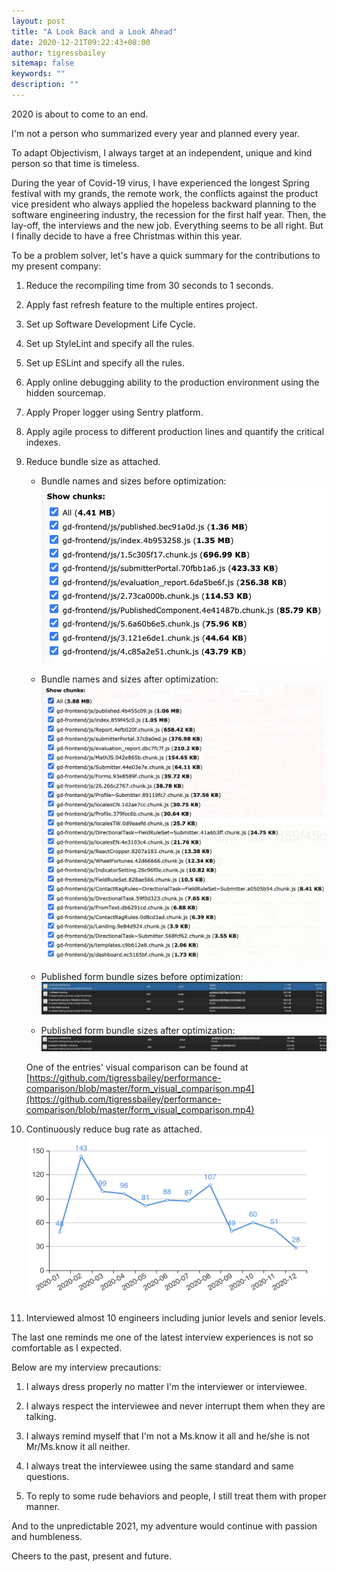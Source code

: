 ```yaml
---
layout: post
title: "A Look Back and a Look Ahead"
date: 2020-12-21T09:22:43+08:00
author: tigressbailey
sitemap: false
keywords: ""
description: ""
---
```


2020 is about to come to an end.

I'm not a person who summarized every year and planned every year.

To adapt Objectivism, I always target at an independent, unique and kind person so that time is timeless.

During the year of Covid-19 virus, I have experienced the longest Spring festival with my grands, the remote work, the conflicts against the product vice president who always applied the hopeless backward planning to the software engineering industry, the recession for the first half year. Then, the lay-off, the interviews and the new job. Everything seems to be all right. But I finally decide to have a free Christmas within this year.

To be a problem solver, let's have a quick summary for the contributions to my present company:

1. Reduce the recompiling time from 30 seconds to 1 seconds.
1. Apply fast refresh feature to the multiple entires project.
1. Set up Software Development Life Cycle.
1. Set up StyleLint and specify all the rules.
1. Set up ESLint and specify all the rules.
1. Apply online debugging ability to the production environment using the hidden sourcemap.
1. Apply Proper logger using Sentry platform.
1. Apply agile process to different production lines and quantify the critical indexes.
1. Reduce bundle size as attached. 

    - Bundle names and sizes before optimization:
    ![Bundle names and sizes before optimization](/images/2020-12-21-bundle-size-before.png)

    - Bundle names and sizes after optimization:
    ![Bundle names and sizes after optimization](/images/2020-12-21-bundle-size-after.png)

    - Published form bundle sizes before optimization:
    ![Published form sizes before optimization](/images/2020-12-21-published-form-before.png)

    - Published form bundle sizes after optimization:
    ![Published form sizes after optimization](/images/2020-12-21-published-form-after.png)

    One of the entries' visual comparison can be found at [https://github.com/tigressbailey/performance-comparison/blob/master/form_visual_comparison.mp4](https://github.com/tigressbailey/performance-comparison/blob/master/form_visual_comparison.mp4) 

1. Continuously reduce bug rate as attached.
    ![Continuously reduce bug rate](/images/2020-12-21-bug-rate.png)

1. Interviewed almost 10 engineers including junior levels and senior levels.

The last one reminds me one of the latest interview experiences is not so comfortable as I expected.

Below are my interview precautions:

1. I always dress properly no matter I'm the interviewer or interviewee.

1. I always respect the interviewee and never interrupt them when they are talking.

1. I always remind myself that I'm not a Ms.know it all and he/she is not Mr/Ms.know it all neither.

1. I always treat the interviewee using the same standard and same questions.

1. To reply to some rude behaviors and people, I still treat them with proper manner.

And to the unpredictable 2021, my adventure would continue with passion and humbleness.

Cheers to the past, present and future.

<!--more-->
